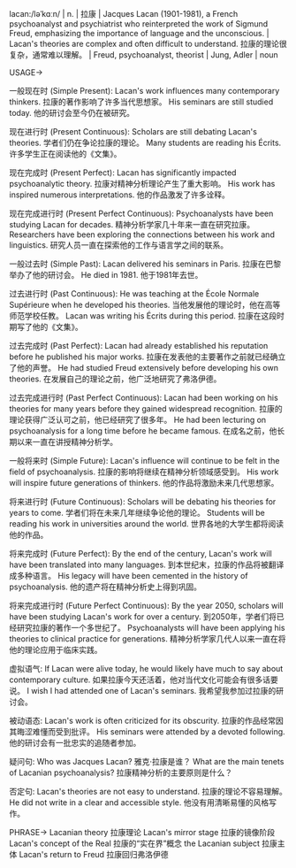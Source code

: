 lacan:/ləˈkɑːn/ | n. | 拉康 |  Jacques Lacan (1901-1981), a French psychoanalyst and psychiatrist who reinterpreted the work of Sigmund Freud, emphasizing the importance of language and the unconscious.  |  Lacan's theories are complex and often difficult to understand. 拉康的理论很复杂，通常难以理解。 |  Freud, psychoanalyst, theorist | Jung, Adler | noun

USAGE->

一般现在时 (Simple Present):
Lacan's work influences many contemporary thinkers. 拉康的著作影响了许多当代思想家。
His seminars are still studied today. 他的研讨会至今仍在被研究。

现在进行时 (Present Continuous):
Scholars are still debating Lacan's theories. 学者们仍在争论拉康的理论。
Many students are reading his Écrits. 许多学生正在阅读他的《文集》。


现在完成时 (Present Perfect):
Lacan has significantly impacted psychoanalytic theory. 拉康对精神分析理论产生了重大影响。
His work has inspired numerous interpretations. 他的作品激发了许多诠释。

现在完成进行时 (Present Perfect Continuous):
Psychoanalysts have been studying Lacan for decades. 精神分析学家几十年来一直在研究拉康。
Researchers have been exploring the connections between his work and linguistics. 研究人员一直在探索他的工作与语言学之间的联系。

一般过去时 (Simple Past):
Lacan delivered his seminars in Paris. 拉康在巴黎举办了他的研讨会。
He died in 1981. 他于1981年去世。


过去进行时 (Past Continuous):
He was teaching at the École Normale Supérieure when he developed his theories.  当他发展他的理论时，他在高等师范学校任教。
Lacan was writing his Écrits during this period. 拉康在这段时期写了他的《文集》。

过去完成时 (Past Perfect):
Lacan had already established his reputation before he published his major works. 拉康在发表他的主要著作之前就已经确立了他的声誉。
He had studied Freud extensively before developing his own theories. 在发展自己的理论之前，他广泛地研究了弗洛伊德。

过去完成进行时 (Past Perfect Continuous):
Lacan had been working on his theories for many years before they gained widespread recognition. 拉康的理论获得广泛认可之前，他已经研究了很多年。
He had been lecturing on psychoanalysis for a long time before he became famous. 在成名之前，他长期以来一直在讲授精神分析学。


一般将来时 (Simple Future):
Lacan's influence will continue to be felt in the field of psychoanalysis. 拉康的影响将继续在精神分析领域感受到。
His work will inspire future generations of thinkers. 他的作品将激励未来几代思想家。


将来进行时 (Future Continuous):
Scholars will be debating his theories for years to come.  学者们将在未来几年继续争论他的理论。
Students will be reading his work in universities around the world. 世界各地的大学生都将阅读他的作品。

将来完成时 (Future Perfect):
By the end of the century, Lacan's work will have been translated into many languages. 到本世纪末，拉康的作品将被翻译成多种语言。
His legacy will have been cemented in the history of psychoanalysis. 他的遗产将在精神分析史上得到巩固。

将来完成进行时 (Future Perfect Continuous):
By the year 2050, scholars will have been studying Lacan's work for over a century. 到2050年，学者们将已经研究拉康的著作一个多世纪了。
Psychoanalysts will have been applying his theories to clinical practice for generations. 精神分析学家几代人以来一直在将他的理论应用于临床实践。


虚拟语气:
If Lacan were alive today, he would likely have much to say about contemporary culture. 如果拉康今天还活着，他对当代文化可能会有很多话要说。
I wish I had attended one of Lacan's seminars. 我希望我参加过拉康的研讨会。

被动语态:
Lacan's work is often criticized for its obscurity. 拉康的作品经常因其晦涩难懂而受到批评。
His seminars were attended by a devoted following. 他的研讨会有一批忠实的追随者参加。


疑问句:
Who was Jacques Lacan?  雅克·拉康是谁？
What are the main tenets of Lacanian psychoanalysis? 拉康精神分析的主要原则是什么？

否定句:
Lacan's theories are not easy to understand. 拉康的理论不容易理解。
He did not write in a clear and accessible style. 他没有用清晰易懂的风格写作。



PHRASE->
Lacanian theory 拉康理论
Lacan's mirror stage 拉康的镜像阶段
Lacan's concept of the Real 拉康的“实在界”概念
the Lacanian subject 拉康主体
Lacan's return to Freud 拉康回归弗洛伊德

